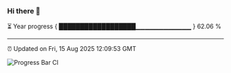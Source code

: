 ### Hi there 👋

⏳ Year progress { ██████████████████▁▁▁▁▁▁▁▁▁▁▁▁ } 62.06 %

---

⏰ Updated on Fri, 15 Aug 2025 12:09:53 GMT

![Progress Bar CI](https://github.com/liununu/liununu/workflows/Progress%20Bar%20CI/badge.svg)
